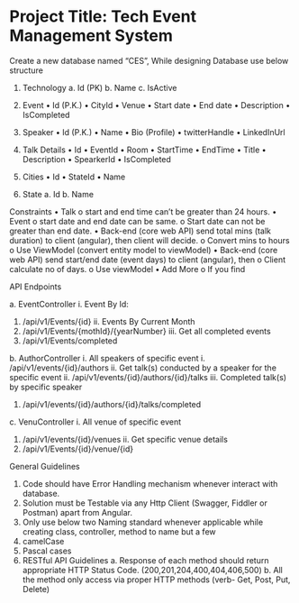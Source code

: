 # Project Title:  Tech Event Management System
Create a new database named “CES”, While designing Database use below structure

1)	Technology
a.	Id (PK)
b.	Name
c.	IsActive
2)	Event
•	Id (P.K.)
•	CityId
•	Venue
•	Start date 
•	End date
•	Description
•	IsCompleted
3)	Speaker
•	Id (P.K.)
•	Name 
•	Bio (Profile)
•	twitterHandle
•	LinkedInUrl
4)	Talk Details
•	Id
•	EventId
•	Room
•	StartTime
•	EndTime
•	Title
•	Description
•	SpearkerId
•	IsCompleted


5)	Cities
•	Id
•	StateId
•	Name
6)	State
a.	Id
b.	Name
 
Constraints 
•	Talk
o	 start and end time can’t be greater than 24 hours.
•	Event 
o	start date and end date can be same.
o	Start date can not be greater than end date.
•	Back-end (core web API) send total mins (talk duration) to client (angular), then client will decide.
o	Convert mins to hours
o	Use ViewModel (convert entity model to viewModel)
•	Back-end (core web API) send start/end date (event days) to client (angular), then
o	Client calculate no of days.
o	Use viewModel
•	Add More
o	If you find

API Endpoints

a.	EventController
i.	Event By Id:
1.	/api/v1/Events/{id}
ii.	Events By Current Month
1.	/api/v1/Events/{mothId}/{yearNumber}
iii.	Get all completed events
1.	/api/v1/Events/completed

 
b.	AuthorController
i.	All speakers of specific event
i.	/api/v1/events/{id}/authors
ii.	Get talk(s) conducted by a speaker for the specific event
ii.	/api/v1/events/{id}/authors/{id}/talks
iii.	Completed talk(s) by specific speaker
1.	/api/v1/events/{id}/authors/{id}/talks/completed

 
c.	VenuController
i.	All venue of specific event
1.	/api/v1/events/{id}/venues
ii.	Get specific venue details
1.	/api/v1/Events/{id}/venue/{id}


General Guidelines

1.	Code should have Error Handling mechanism whenever interact with database.
2.	Solution must be  Testable via any Http Client (Swagger, Fiddler or Postman) apart from Angular.
3.	Only use below two Naming standard whenever applicable while creating class, controller, method to name but a few
1.	camelCase
2.	Pascal cases
4.	RESTful API Guidelines
a.	Response of each method should return appropriate HTTP Status Code. (200,201,204,400,404,406,500)
b.	All the method only access via proper HTTP methods (verb- Get, Post, Put, Delete)
